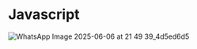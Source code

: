 # Javascript
![WhatsApp Image 2025-06-06 at 21 49 39_4d5ed6d5](https://github.com/user-attachments/assets/91dea53b-a2f3-46c9-bd4c-e8aa80526ee3)
